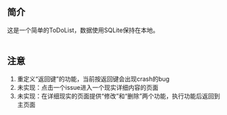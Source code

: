 ## 简介
这是一个简单的ToDoList，数据使用SQLite保持在本地。
<br/><br/>

## 注意
<ol>
<li>重定义“返回键”的功能，当前按返回键会出现crash的bug</li>
<li>未实现：点击一个issue进入一个现实详细内容的页面</li>
<li>未实现：在详细现实的页面提供“修改”和“删除”两个功能，执行功能后返回到主页面</li>
</ol>
